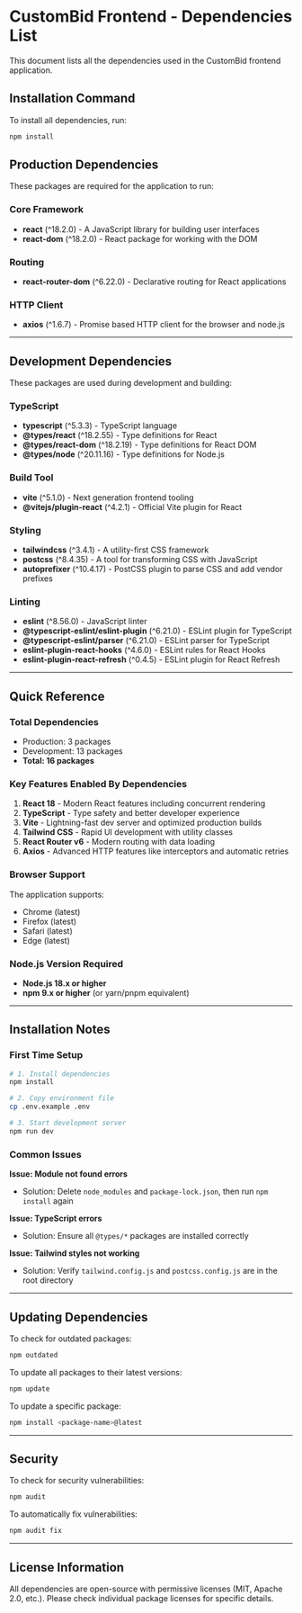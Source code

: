 # CustomBid Frontend - Dependencies List

This document lists all the dependencies used in the CustomBid frontend application.

## Installation Command

To install all dependencies, run:

```bash
npm install
```

## Production Dependencies

These packages are required for the application to run:

### Core Framework
- **react** (^18.2.0) - A JavaScript library for building user interfaces
- **react-dom** (^18.2.0) - React package for working with the DOM

### Routing
- **react-router-dom** (^6.22.0) - Declarative routing for React applications

### HTTP Client
- **axios** (^1.6.7) - Promise based HTTP client for the browser and node.js

---

## Development Dependencies

These packages are used during development and building:

### TypeScript
- **typescript** (^5.3.3) - TypeScript language
- **@types/react** (^18.2.55) - Type definitions for React
- **@types/react-dom** (^18.2.19) - Type definitions for React DOM
- **@types/node** (^20.11.16) - Type definitions for Node.js

### Build Tool
- **vite** (^5.1.0) - Next generation frontend tooling
- **@vitejs/plugin-react** (^4.2.1) - Official Vite plugin for React

### Styling
- **tailwindcss** (^3.4.1) - A utility-first CSS framework
- **postcss** (^8.4.35) - A tool for transforming CSS with JavaScript
- **autoprefixer** (^10.4.17) - PostCSS plugin to parse CSS and add vendor prefixes

### Linting
- **eslint** (^8.56.0) - JavaScript linter
- **@typescript-eslint/eslint-plugin** (^6.21.0) - ESLint plugin for TypeScript
- **@typescript-eslint/parser** (^6.21.0) - ESLint parser for TypeScript
- **eslint-plugin-react-hooks** (^4.6.0) - ESLint rules for React Hooks
- **eslint-plugin-react-refresh** (^0.4.5) - ESLint plugin for React Refresh

---

## Quick Reference

### Total Dependencies
- Production: 3 packages
- Development: 13 packages
- **Total: 16 packages**

### Key Features Enabled By Dependencies

1. **React 18** - Modern React features including concurrent rendering
2. **TypeScript** - Type safety and better developer experience
3. **Vite** - Lightning-fast dev server and optimized production builds
4. **Tailwind CSS** - Rapid UI development with utility classes
5. **React Router v6** - Modern routing with data loading
6. **Axios** - Advanced HTTP features like interceptors and automatic retries

### Browser Support

The application supports:
- Chrome (latest)
- Firefox (latest)
- Safari (latest)
- Edge (latest)

### Node.js Version Required

- **Node.js 18.x or higher**
- **npm 9.x or higher** (or yarn/pnpm equivalent)

---

## Installation Notes

### First Time Setup

```bash
# 1. Install dependencies
npm install

# 2. Copy environment file
cp .env.example .env

# 3. Start development server
npm run dev
```

### Common Issues

**Issue: Module not found errors**
- Solution: Delete `node_modules` and `package-lock.json`, then run `npm install` again

**Issue: TypeScript errors**
- Solution: Ensure all `@types/*` packages are installed correctly

**Issue: Tailwind styles not working**
- Solution: Verify `tailwind.config.js` and `postcss.config.js` are in the root directory

---

## Updating Dependencies

To check for outdated packages:
```bash
npm outdated
```

To update all packages to their latest versions:
```bash
npm update
```

To update a specific package:
```bash
npm install <package-name>@latest
```

---

## Security

To check for security vulnerabilities:
```bash
npm audit
```

To automatically fix vulnerabilities:
```bash
npm audit fix
```

---

## License Information

All dependencies are open-source with permissive licenses (MIT, Apache 2.0, etc.).
Please check individual package licenses for specific details.

